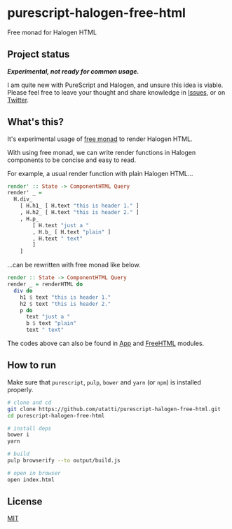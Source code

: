 # purescript-halogen-free-html

Free monad for Halogen HTML

## Project status

***Experimental, not ready for common usage.***

I am quite new with PureScript and Halogen, and unsure this idea is viable.
Please feel free to leave your thought and share knowledge in [Issues](https://github.com/utatti/purescript-halogen-free-html/issues),
or on [Twitter](https://twitter.com/uta_tti).

## What's this?

It's experimental usage of [free monad](https://pursuit.purescript.org/packages/purescript-free/3.3.0/docs/Control.Monad.Free)
to render Halogen HTML.

With using free monad, we can write render functions in Halogen components
to be concise and easy to read.

For example, a usual render function with plain Halogen HTML...

``` purescript
render' :: State -> ComponentHTML Query
render' _ =
  H.div_
    [ H.h1_ [ H.text "this is header 1." ]
    , H.h2_ [ H.text "this is header 2." ]
    , H.p_
        [ H.text "just a "
        , H.b_ [ H.text "plain" ]
        , H.text " text"
        ]
    ]
```

...can be rewritten with free monad like below.

``` purescript
render :: State -> ComponentHTML Query
render _ = renderHTML do
  div do
    h1 $ text "this is header 1."
    h2 $ text "this is header 2."
    p do
      text "just a "
      b $ text "plain"
      text " text"
```

The codes above can also be found in [App](src/App.purs) and [FreeHTML](src/FreeHTML.purs)
modules.

## How to run

Make sure that `purescript`, `pulp`, `bower` and `yarn` (or `npm`) is installed
properly.

``` bash
# clone and cd
git clone https://github.com/utatti/purescript-halogen-free-html.git
cd purescript-halogen-free-html

# install deps
bower i
yarn

# build
pulp browserify --to output/build.js

# open in browser
open index.html
```

## License

[MIT](LICENSE)
